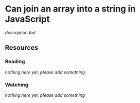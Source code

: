 # Can join an array into a string in JavaScript
_description tbd_
## Resources
### Reading
_nothing here yet, please add something_
### Watching
_nothing here yet, please add something_
